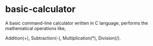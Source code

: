 # basic-calculator
A basic command-line calculator written in C language, performs the mathematical operations like,

Addition(+),
Subtraction(-),
Multiplication(*),
Division(/).
